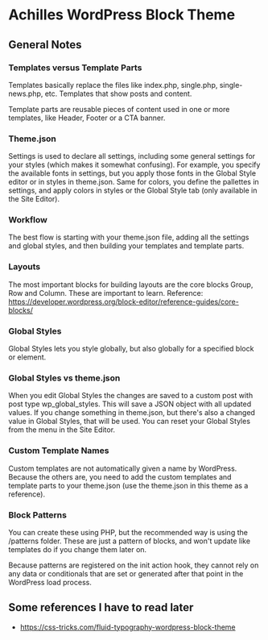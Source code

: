 # Achilles WordPress Block Theme

## General Notes

### Templates versus Template Parts

Templates basically replace the files like index.php, single.php, single-news.php, etc. Templates that show posts and content.

Template parts are reusable pieces of content used in one or more templates, like Header, Footer or a CTA banner.

### Theme.json

Settings is used to declare all settings, including some general settings for your styles (which makes it somewhat confusing). For example, you specify the available fonts in settings, but you apply those fonts in the Global Style editor or in styles in theme.json. Same for colors, you define the pallettes in settings, and apply colors in styles or the Global Style tab (only available in the Site Editor).

### Workflow

The best flow is starting with your theme.json file, adding all the settings and global styles, and then building your templates and template parts.

### Layouts

The most important blocks for building layouts are the core blocks Group, Row and Column. These are important to learn. Reference: https://developer.wordpress.org/block-editor/reference-guides/core-blocks/

### Global Styles

Global Styles lets you style globally, but also globally for a specified block or element.

### Global Styles vs theme.json

When you edit Global Styles the changes are saved to a custom post with post type wp_global_styles. This will save a JSON object with all updated values. If you change something in theme.json, but there's also a changed value in Global Styles, that will be used. You can reset your Global Styles from the menu in the Site Editor.

### Custom Template Names

Custom templates are not automatically given a name by WordPress. Because the others are, you need to add the custom templates and template parts to your theme.json (use the theme.json in this theme as a reference).

### Block Patterns

You can create these using PHP, but the recommended way is using the /patterns folder. These are just a pattern of blocks, and won't update like templates do if you change them later on.

Because patterns are registered on the init action hook, they cannot rely on any data or conditionals that are set or generated after that point in the WordPress load process.

## Some references I have to read later

- https://css-tricks.com/fluid-typography-wordpress-block-theme
